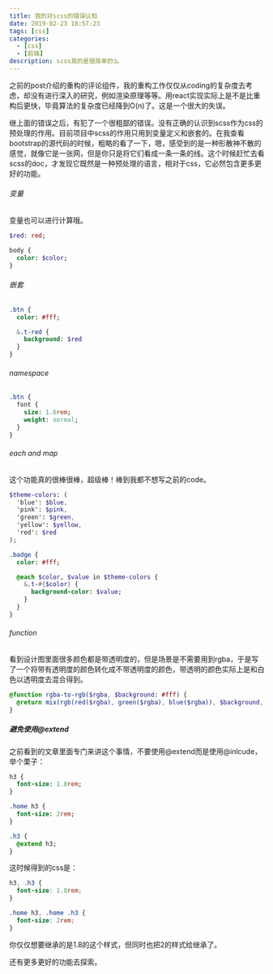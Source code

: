 ```yaml
---
title: 我的对scss的错误认知
date: 2019-02-23 18:57:23
tags: [css]
categories:
  - [css]
  - [前端]
description: scss真的是很简单的么
---
```


之前的post介绍的重构的评论组件，我的重构工作仅仅从coding的复杂度去考虑，却没有进行深入的研究，例如渲染原理等等。用react实现实际上是不是比重构后更快，毕竟算法的复杂度已经降到O(n)了。这是一个很大的失误。

继上面的错误之后，有犯了一个很粗鄙的错误。没有正确的认识到scss作为css的预处理的作用。目前项目中scss的作用只用到变量定义和嵌套的。在我查看bootstrap的源代码的时候，粗略的看了一下，嗯，感受到的是一种形散神不散的感觉，就像它是一张网，但是你只是将它们看成一条一条的线。这个时候赶忙去看scss的doc，才发现它既然是一种预处理的语言，相对于css，它必然包含更多更好的功能。

###### 变量
变量也可以进行计算哦。

```sass
$red: red;

body {
  color: $color;
}
````

###### 嵌套
```sass
.btn {
  color: #fff;

  &.t-red {
    background: $red
  }
}
```

###### namespace
```sass
.btn {
  font {
    size: 1.6rem;
    weight: normal;
  }
}
````

###### each and map
这个功能真的很棒很棒，超级棒！棒到我都不想写之前的code。

```sass
$theme-colors: (
  'blue': $blue,
  'pink': $pink,
  'green': $green,
  'yellow': $yellow,
  'red': $red
);

.badge {
  color: #fff;

  @each $color, $value in $theme-colors {
    &.t-#{$color} {
      background-color: $value;
    }
  }
}
````

###### function
看到设计图里面很多颜色都是带透明度的，但是场景是不需要用到rgba，于是写了一个将带有透明度的颜色转化成不带透明度的颜色，带透明的颜色实际上是和白色以透明度去混合得到。

```sass
@function rgba-to-rgb($rgba, $background: #fff) {
  @return mix(rgb(red($rgba), green($rgba), blue($rgba)), $background, alpha($rgba) * 100%);
}
````

##### 避免使用@extend
之前看到的文章里面专门来讲这个事情，不要使用@extend而是使用@inlcude，举个栗子：

```sass
h3 {
  font-size: 1.8rem;
}

.home h3 {
  font-size: 2rem;
}

.h3 {
  @extend h3;
}
````

这时候得到的css是：
```css
h3, .h3 {
  font-size: 1.8rem;
}

.home h3, .home .h3 {
  font-size: 2rem;
}
````
你仅仅想要继承的是1.8的这个样式，但同时也把2的样式给继承了。

还有更多更好的功能去探索。
